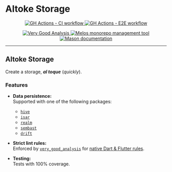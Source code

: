 # Altoke Storage

<p align="center">
  <p align="center">
    <a href="https://github.com/mrverdant13/altoke_bricks/actions/workflows/ci.yaml">
      <img
        src="https://github.com/mrverdant13/altoke_bricks/actions/workflows/ci.yaml/badge.svg?branch=main"
        alt="GH Actions - CI workflow"
      />
    </a>
    <a href="https://github.com/mrverdant13/altoke_bricks/actions/workflows/e2e.yaml">
      <img
        src="https://github.com/mrverdant13/altoke_bricks/actions/workflows/e2e.yaml/badge.svg?branch=main"
        alt="GH Actions - E2E workflow"
      />
    </a>
  </p>
  <p align="center">
    <a href="https://pub.dev/packages/very_good_analysis">
      <img
        src="https://img.shields.io/badge/style-very_good_analysis-B22C89.svg"
        alt="Very Good Analysis"
      />
    </a>
    <a href="https://melos.invertase.dev/">
      <img
        src="https://img.shields.io/badge/maintained%20with-melos-f700ff.svg"
        alt="Melos monorepo management tool"
      />
    </a>
    <a href="https://docs.brickhub.dev/">
      <img
        src="https://img.shields.io/endpoint?url=https%3A%2F%2Ftinyurl.com%2Fmason-badge"
        alt="Mason documentation"
      />
    </a>
  </p>
</p>

---

## Altoke Storage

Create a storage, **_al toque_** (_quickly_).

### Features

- **Data persistence:**\
  Supported with one of the following packages:
    - [`hive`][pub_package_hive]
    - [`isar`][pub_package_isar]
    - [`realm`][pub_package_realm]
    - [`sembast`][pub_package_sembast]
    - [`drift`][pub_package_drift]

- **Strict lint rules:**\
  Enforced by [`very_good_analysis`][pub_package_very_good_analysis] for [native Dart & Flutter rules][docs_dart_and_flutter_linter_rules_link].

- **Testing:**\
  Tests with 100% coverage.

<!-- LINKS -->

[docs_dart_and_flutter_linter_rules_link]: https://dart.dev/tools/linter-rules
[pub_package_hive]: https://pub.dev/packages/hive
[pub_package_isar]: https://pub.dev/packages/isar
[pub_package_realm]: https://pub.dev/packages/realm
[pub_package_sembast]: https://pub.dev/packages/sembast
[pub_package_drift]: https://pub.dev/packages/drift
[pub_package_very_good_analysis]: https://pub.dev/packages/very_good_analysis
